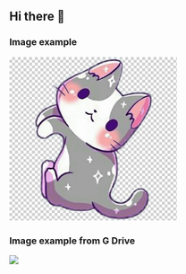 ## Hi there 👋

<!--
**davidchaveza/davidchaveza** is a ✨ _special_ ✨ repository because its `README.md` (this file) appears on your GitHub profile.

Here are some ideas to get you started:

- 🔭 I’m currently working on ...
- 🌱 I’m currently learning ...
- 👯 I’m looking to collaborate on ...
- 🤔 I’m looking for help with ...
- 💬 Ask me about ...
- 📫 How to reach me: ...
- 😄 Pronouns: ...
- ⚡ Fun fact: ...
-->

### Image example
<img src="cat.png" width="300"/>

### Image example from G Drive
<img src="https://drive.google.com/file/d/120I_vPd0094cHUh0b6_qI7JW0j2zpiBa/view?usp=sharing" width="300"/>
